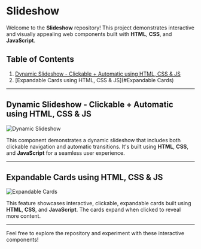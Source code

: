 # Slideshow
Welcome to the **Slideshow** repository! This project demonstrates interactive and visually appealing web components built with **HTML**, **CSS**, and **JavaScript**.

## Table of Contents
1. [Dynamic Slideshow - Clickable + Automatic using HTML, CSS & JS](#Dynamic-Slideshow)
2. [Expandable Cards using HTML, CSS & JS](#Expandable Cards)

---

## Dynamic Slideshow - Clickable + Automatic using HTML, CSS & JS

![Dynamic Slideshow](Project%20Images/Dynamic%20Slideshow.jpg)

This component demonstrates a dynamic slideshow that includes both clickable navigation and automatic transitions. It's built using **HTML**, **CSS**, and **JavaScript** for a seamless user experience.

---

## Expandable Cards using HTML, CSS & JS

![Expandable Cards](Project%20Images/Expandable%20Cards.jpg)

This feature showcases interactive, clickable, expandable cards built using **HTML**, **CSS**, and **JavaScript**. The cards expand when clicked to reveal more content.

---

Feel free to explore the repository and experiment with these interactive components!
